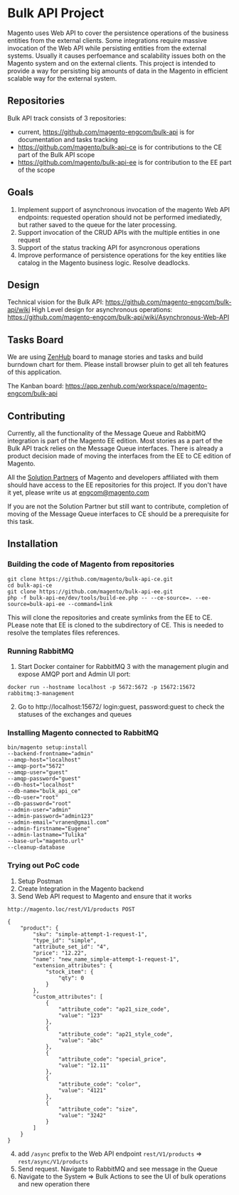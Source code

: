 # Bulk API Project

Magento uses Web API to cover the persistence operations of the business entities from the external clients. Some integrations require massive invocation of the Web API while persisting entities from the external systems. Usually it causes perfoemance and scalability issues both on the Magento system and on the external clients. This project is intended to provide a way for persisting big amounts of data in the Magento in efficient scalable way for the external system.

## Repositories

Bulk API track consists of 3 repositories:
- current, https://github.com/magento-engcom/bulk-api is for documentation and tasks tracking
- https://github.com/magento/bulk-api-ce is for contributions to the CE part of the Bulk API scope
- https://github.com/magento/bulk-api-ee is for contribution to the EE part of the scope

## Goals

1. Implement support of asynchronous invocation of the magento Web API endpoints: requested operation should not be performed imediatedly, but rather saved to the queue for the later processing.
2. Support invocation of the CRUD APIs with the multiple entities in one request
3. Support of the status tracking API for asyncronous operations
4. Improve performance of persistence operations for the key entities like catalog in the Magento business logic. Resolve deadlocks.

## Design
Technical vision for the Bulk API: https://github.com/magento-engcom/bulk-api/wiki
High Level design for asynchronous operations: https://github.com/magento-engcom/bulk-api/wiki/Asynchronous-Web-API

## Tasks Board

We are using [ZenHub](https://www.zenhub.com/) board to manage stories and tasks and build burndown chart for them. Please install browser pluin to get all teh features of this application.

The Kanban board: https://app.zenhub.com/workspace/o/magento-engcom/bulk-api

## Contributing

Currently, all the functionality of the Message Queue and RabbitMQ integration is part of the Magento EE edition. Most stories as a part of the Bulk API track relies on the Message Queue interfaces. There is already a product decision made of moving the interfaces from the EE to CE edition of Magento. 

All the [Solution Partners](https://magento.com/find-a-partner) of Magento and developers affiliated with them should have access to the EE repositories for this project. If you don't have it yet, please write us at engcom@magento.com

If you are not the Solution Partner but still want to contribute, completion of moving of the Message Queue interfaces to CE should be a prerequisite for this task.

## Installation

### Building the code of Magento from repositories

```
git clone https://github.com/magento/bulk-api-ce.git
cd bulk-api-ce
git clone https://github.com/magento/bulk-api-ee.git
php -f bulk-api-ee/dev/tools/build-ee.php -- --ce-source=. --ee-source=bulk-api-ee --command=link
```
This will clone the repositories and create symlinks from the EE to CE. PLease note that EE is cloned to the subdirectory of CE. This is needed to resolve the templates files references.

### Running RabbitMQ

1. Start Docker container for RabbitMQ 3 with the management plugin and expose AMQP port and Admin UI port:
```
docker run --hostname localhost -p 5672:5672 -p 15672:15672 rabbitmq:3-management
```
2. Go to http://localhost:15672/ login:guest, password:guest to check the statuses of the exchanges and queues

### Installing Magento connected to RabbitMQ

```
bin/magento setup:install 
--backend-frontname="admin" 
--amqp-host="localhost" 
--amqp-port="5672" 
--amqp-user="guest" 
--amqp-password="guest" 
--db-host="localhost" 
--db-name="bulk_api_ce" 
--db-user="root" 
--db-password="root" 
--admin-user="admin" 
--admin-password="admin123" 
--admin-email="vranen@gmail.com" 
--admin-firstname="Eugene" 
--admin-lastname="Tulika" 
--base-url="magento.url" 
--cleanup-database
```
### Trying out PoC code

1. Setup Postman
2. Create Integration in the Magento backend
3. Send Web API request to Magento and ensure that it works
```
http://magento.loc/rest/V1/products POST

{
    "product": {
        "sku": "simple-attempt-1-request-1",
        "type_id": "simple",
        "attribute_set_id": "4",
        "price": "12.22",
        "name": "new_name_simple-attempt-1-request-1",
        "extension_attributes": {
            "stock_item": {
                "qty": 0
            }
        },
        "custom_attributes": [
            {
                "attribute_code": "ap21_size_code",
                "value": "123"
            },
            {
                "attribute_code": "ap21_style_code",
                "value": "abc"
            },
            {
                "attribute_code": "special_price",
                "value": "12.11"
            },
            {
                "attribute_code": "color",
                "value": "4121"
            },
            {
                "attribute_code": "size",
                "value": "3242"
            }
        ]
    }
}
```
4. add `/async` prefix to the Web API endpoint `rest/V1/products` => `rest/async/V1/products`
5. Send request. Navigate to RabbitMQ and see message in the Queue
6. Navigate to the System => Bulk Actions to see the UI of bulk operations and new operation there

